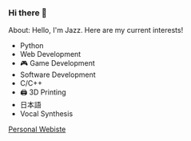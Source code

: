 ### Hi there 👋

About: Hello, I'm Jazz. Here are my current interests!

- Python
- Web Development
- 🎮 Game Development
- Software Development
- C/C++
- 🖨️ 3D Printing
- 日本語
- Vocal Synthesis

[Personal Webiste](https://madamadadane26.github.io/)
